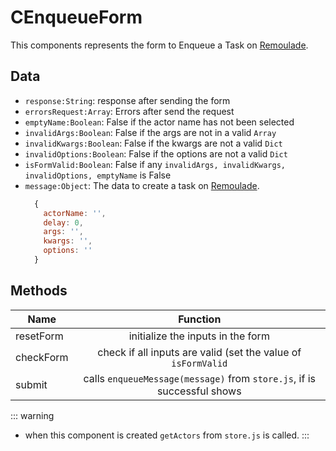 # CEnqueueForm <Badge text="Enqueue Form"/>

This components represents the form to Enqueue a Task on [Remoulade](https://github.com/wiremind/remoulade).

<CImage src="cenqueue_form_design.png" caption="Design: Enqueue Form"></CImage>

## Data

- ``response:String``: response after sending the form
- ``errorsRequest:Array``:  Errors after send the request
- ``emptyName:Boolean``: False if the actor name has not been selected
- ``invalidArgs:Boolean``: False if the args are not in a valid ``Array``
- ``invalidKwargs:Boolean``: False if the kwargs are not a valid ``Dict``
- ``invalidOptions:Boolean``: False if the options are not a valid ``Dict``
- ``isFormValid:Boolean``: False if any ``invalidArgs, invalidKwargs, invalidOptions, emptyName`` is False
- ``message:Object``: The data to create a task on [Remoulade](https://github.com/wiremind/remoulade).
  ``` js
    {
      actorName: '',
      delay: 0,
      args: '',
      kwargs: '',
      options: ''
    }
  ```

## Methods

| Name          | Function        |
| ------------- |:-------------:|
| resetForm | initialize the inputs in the form|
| checkForm | check if all inputs are valid (set the value of ``isFormValid``|
| submit    | calls ``enqueueMessage(message)`` from ``store.js``, if is successful  shows <Badge text="Message Sent!" />|

::: warning
   - when this component is created ``getActors`` from ``store.js``  is called.
:::
